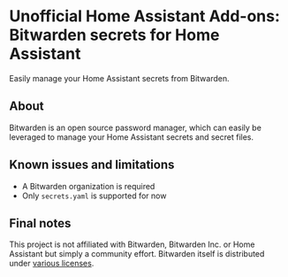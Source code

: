 # Unofficial Home Assistant Add-ons: Bitwarden secrets for Home Assistant

Easily manage your Home Assistant secrets from Bitwarden.

## About

Bitwarden is an open source password manager, which can easily be leveraged to manage your Home Assistant secrets and secret files.

## Known issues and limitations

* A Bitwarden organization is required
* Only `secrets.yaml` is supported for now

## Final notes

This project is not affiliated with Bitwarden, Bitwarden Inc. or Home Assistant but simply a community effort. Bitwarden itself is distributed under [various licenses](https://github.com/bitwarden/server/blob/master/LICENSE.txt).